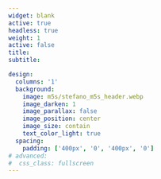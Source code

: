 ```yaml
---
widget: blank
active: true
headless: true
weight: 1
active: false
title:
subtitle:

design:
  columns: '1'
  background:
    image: m5s/stefano_m5s_header.webp
    image_darken: 1
    image_parallax: false
    image_position: center
    image_size: contain
    text_color_light: true
  spacing:
    padding: ['400px', '0', '400px', '0']
# advanced:
#  css_class: fullscreen
---
```

